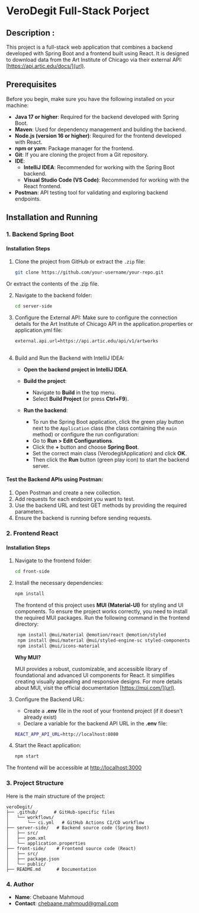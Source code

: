 # VeroDegit Full-Stack Porject 

## Description : 
This project is a full-stack web application that combines a backend developed with Spring Boot and a frontend built using React. It is designed to download data from the Art Institute of Chicago via their external API: [https://api.artic.edu/docs/](url).

## Prerequisites

Before you begin, make sure you have the following installed on your machine:

- **Java 17 or higher**: Required for the backend developed with Spring Boot.
- **Maven**: Used for dependency management and building the backend.
- **Node.js (version 16 or higher)**: Required for the frontend developed with React.
- **npm or yarn**: Package manager for the frontend.
- **Git**: If you are cloning the project from a Git repository.
- **IDE**:
  - **IntelliJ IDEA**: Recommended for working with the Spring Boot backend.
  - **Visual Studio Code (VS Code)**: Recommended for working with the React frontend.
- **Postman**: API testing tool for validating and exploring backend endpoints.


## Installation and Running

### 1. Backend Spring Boot

#### Installation Steps

1. Clone the project from GitHub or extract the `.zip` file:

   ```bash
   git clone https://github.com/your-username/your-repo.git

Or extract the contents of the .zip file.

2. Navigate to the backend folder:
   ```bash
   cd server-side

3. Configure the External API:
Make sure to configure the connection details for the Art Institute of Chicago API in the application.properties or application.yml file:
   ```bash
   external.api.url=https://api.artic.edu/api/v1/artworks
     
4. Build and Run the Backend with IntelliJ IDEA:

   - **Open the backend project in IntelliJ IDEA**.
   - **Build the project**:
      - Navigate to **Build** in the top menu.
      - Select **Build Project** (or press **Ctrl+F9**).
   
   - **Run the backend**:
      - To run the Spring Boot application, click the green play button next to the `Application` class (the class containing the `main` method) or configure the run configuration:
      - Go to **Run > Edit Configurations**.
      - Click the **+** button and choose **Spring Boot**.
      - Set the correct main class (VerodegitApplication) and click **OK**.
      - Then click the **Run** button (green play icon) to start the backend server.
#### Test the Backend APIs using Postman:
1. Open Postman and create a new collection.
2. Add requests for each endpoint you want to test.
3. Use the backend URL and test GET methods by providing the required parameters.
4. Ensure the backend is running before sending requests.

### 2. Frontend React

#### Installation Steps

1. Navigate to the frontend folder:

     ```bash
     cd front-side

2. Install the necessary dependencies:

     ```bash
     npm install
     ```
    The frontend of this project uses **MUI (Material-UI)** for styling and UI components. 
    To ensure the project works correctly, you need to install the required MUI packages. Run the following command in the frontend directory:
   ```bash
    npm install @mui/material @emotion/react @emotion/styled
    npm install @mui/material @mui/styled-engine-sc styled-components
    npm install @mui/icons-material
   ```
    **Why MUI?**

    MUI provides a robust, customizable, and accessible library of foundational and advanced UI components for React. It simplifies creating visually appealing and responsive designs.
    For more details about MUI, visit the official documentation [https://mui.com/](url).

3. Configure the Backend URL:
    - Create a **.env** file in the root of your frontend project (if it doesn't already exist)
    - Declare a variable for the backend API URL in the **.env** file:
     ```bash
     REACT_APP_API_URL=http://localhost:8080
     ```

4. Start the React application:
   ```bash
   npm start
The frontend will be accessible at [http://localhost:3000](url)

### 3. Project Structure

Here is the main structure of the project:

   ```plaintext
   veroDegit/
   ├── .github/      # GitHub-specific files 
   │   └── workflows/
   │       └── ci.yml   # GitHub Actions CI/CD workflow
   ├── server-side/   # Backend source code (Spring Boot)
   │   ├── src/
   │   ├── pom.xml
   │   └── application.properties
   ├── front-side/    # Frontend source code (React)
   │   ├── src/
   │   ├── package.json
   │   └── public/
   ├── README.md      # Documentation
   ```

### 4. Author
- **Name**: Chebaane Mahmoud
- **Contact**: [chebaane.mahmoud@gmail.com](url)



